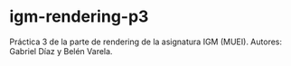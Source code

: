 # igm-rendering-p3
Práctica 3 de la parte de rendering de la asignatura IGM (MUEI). Autores: Gabriel Díaz y Belén Varela. 
